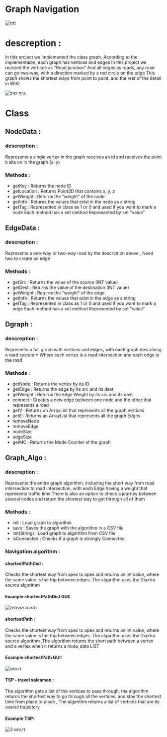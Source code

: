 # Graph Navigation
![tttt](https://user-images.githubusercontent.com/54840897/71785180-4cd1a980-3005-11ea-82e1-96c277ee72fd.jpg)

# descreption :
In this project we implemented the class graph,
According to the implementaion, each graph has vertices and edges
In this project we realized the vertices as "Road junction" And all edges as roads, any road can go two-way, with a direction marked by a red circle on the edge This graph shows the shortest ways from point to point, and the rest of the detail in WIKI

![גרף רגיל](https://user-images.githubusercontent.com/54840897/71784225-b64bbb00-2ff9-11ea-8598-92e4059b0897.PNG)


# Class

## NodeData : 

### descreption :
Represents a single vertex in the graph receives an id and receives the point it sits on in the graph (x, y)

### Methods :
- getKey : Returns the node ID
- getLocation : Returns Point3D that contains x, y, z
- getWeight : Returns the "weight" of the node
- getInfo : Returns the values ​​that exist in the node as a string
- getTag : Represented in class as 1 or 0 and used if you want to mark a node
Each method has a set method Represented by set "value"


## EdgeData : 

### descreption :
Represents a one-way or two-way road by the description above , Need two to create an edge

### Methods :
- getSrc : Returns the value of the source (INT value)
- getDest : Returns the value of the destination (INT value)
- getWeight : Returns the "weight" of the edge
- getInfo : Returns the values ​​that exist in the edge as a string
- getTag : Represented in class as 1 or 0 and used if you want to mark a edge
Each method has a set method Represented by set "value"


## Dgraph : 

### descreption :
Represents a full graph with vertices and edges, with each graph describing a road system ת Where each vertex is a road intersection and each edge is the road

### Methods :
- getNode : Returns the vertex by its ID
- getEdge : Returns the edge by its src and its dest
- getWeight : Returns the edge Weight by its src and its dest
- connect : Creates a new edge between one node and the other that represents a road
- getV : Returns an ArrayList that represents all the graph vertices
- getE : Returns an ArrayList that represents all the graph Edges
- removeNode 
- removeEdge
- nodeSize
- edgeSize
- getMC : Returns the Mode Counter of the graph



## Graph_Algo : 

### descreption :
Represents the entire graph algorithm, including the short way from road intersection to road intersection, with each Edge having a weight that represents traffic time.There is also an option to check a journey between several nodes and return the shortest way to get through all of them


### Methods :
- init : Load graph to algorithm
- save : Saves the graph with the algorithm in a CSV file
- init(String) : Load graph to algorithm from CSV file
- isConnected : Checks if a graph is strongly Connected

### Navigation algorithm :

#### shortestPathDist : 
Checks the shortest way from apex to apex and returns an int value, where the same value is the trip between edges.
The algorithm uses the Diaxtra source algorithm

#### Example shortestPathDist GUI:
![תמונה אמיתית](https://user-images.githubusercontent.com/54840897/71784890-87d1de00-3001-11ea-97df-35895d079556.PNG)

#### shortestPath : 
Checks the shortest way from apex to apex and returns an int value, where the same value is the trip between edges.
The algorithm uses the Diaxtra source algorithm ,The algorithm returns the short path between a vertex and a vertex when it returns a node_data LIST

#### Example shortestPath GUI:
![דוגמא](https://user-images.githubusercontent.com/54840897/71784979-cc11ae00-3002-11ea-9692-9850e65e0566.PNG)

#### TSP - travel salesman : 
The algorithm gets a list of the vertices to pass through, the algorithm returns the shortest way to go through all the vertices, and stay the shortest time from place to place , The algorithm returns a list of vertices that are its overall trajectory

#### Example TSP:
![דוגמא 2](https://user-images.githubusercontent.com/54840897/71785116-87871200-3004-11ea-9cbc-b512938c1d45.PNG)

